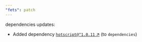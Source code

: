 ```yaml
---
"fets": patch
---
```

dependencies updates:
  - Added dependency [`hotscript@^1.0.11` ↗︎](https://www.npmjs.com/package/hotscript/v/1.0.11) (to `dependencies`)
